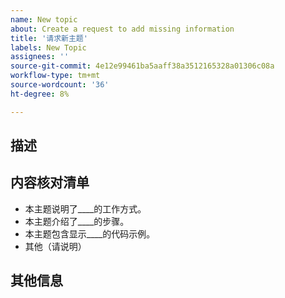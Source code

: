 ```yaml
---
name: New topic
about: Create a request to add missing information
title: '请求新主题'
labels: New Topic
assignees: ''
source-git-commit: 4e12e99461ba5aaff38a3512165328a01306c08a
workflow-type: tm+mt
source-wordcount: '36'
ht-degree: 8%

---
```



## 描述

<!-- (REQUIRED) What topic is missing? -->

## 内容核对清单

<!-- (REQUIRED) List specific information or details to include in this topic. -->

<!-- Use the following list as a starting point -->

- 本主题说明了____的工作方式。
- 本主题介绍了____的步骤。
- 本主题包含显示____的代码示例。
- 其他（请说明）

## 其他信息

<!-- (OPTIONAL) Any information you already know or other online resources that cover this topic -->

<!--
Thank you for taking the time to report this issue!
GitHub Issues in this repo should relate to the applicable codebase.

Before submitting this issue, make sure you are complying with our Code of Conduct:
https://github.com/AdobeDocs/commerce-operations.en/blob/main/code-of-conduct.md

Issues that do not comply with our Code of Conduct or do not contain enough information may be closed at the maintainers' discretion.

Feel free to remove this section before creating this issue.
-->
